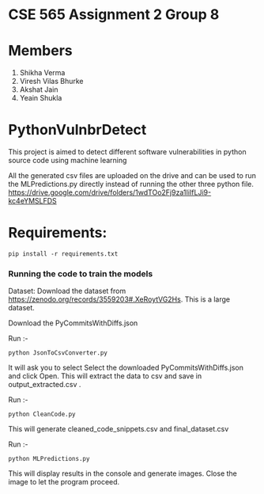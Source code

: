 # CSE 565 Assignment 2 Group 8
# Members
1. Shikha Verma
2. Viresh Vilas Bhurke
3. Akshat Jain
4. Yeain Shukla

# PythonVulnbrDetect
This project is aimed to detect different software vulnerabilities in python source code using machine learning 

All the generated csv files are uploaded on the drive and can be used to run the MLPredictions.py directly instead of running the other three python file. https://drive.google.com/drive/folders/1wdTOo2Fj9za1IiIfLJi9-kc4eYMSLFDS

# Requirements: 
```
pip install -r requirements.txt
```
### Running the code to train the models
Dataset:
Download the dataset from https://zenodo.org/records/3559203#.XeRoytVG2Hs. This is a large dataset.


Download the PyCommitsWithDiffs.json 


Run :-
```
python JsonToCsvConverter.py
```
It will ask you to select 
Select the downloaded PyCommitsWithDiffs.json and click Open.
This will extract the data to csv and save in output_extracted.csv .


Run :-
```
python CleanCode.py
```


This will generate cleaned_code_snippets.csv and final_dataset.csv


Run :-
```
python MLPredictions.py
```
This will display results in the console and generate images.
Close the image to let the program proceed.

